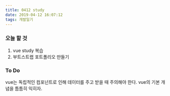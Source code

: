 ```yaml
---
title: 0412 study
date: 2019-04-12 16:07:12
tags: 개발일기
---
```


### 오늘 할 것

1. vue study 복습
2. 부트스트랩 포트폴리오 만들기

### To Do

vue는 독립적인 컴포넌트로 인해 데이터를 주고 받을 때 주의해야 한다.
vue의 기본 개념을 틈틈히 익히자.
